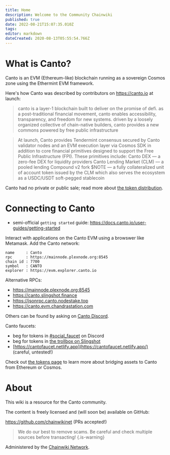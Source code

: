 ```yaml
---
title: Home
description: Welcome to the Community Chainwiki
published: true
date: 2022-08-21T15:07:35.010Z
tags: 
editor: markdown
dateCreated: 2020-08-13T05:55:54.766Z
---
```




# What is Canto?
Canto is an EVM (Ethereum-like) blockchain running as a sovereign Cosmos zone using the Ethermint EVM framework.

Here's how Canto was described by contributors on https://canto.io at launch:
> canto is a layer-1 blockchain built to deliver on the promise of defi. as a post-traditional financial movement, canto enables accessibility, transparency, and freedom for new systems. driven by a loosely organized collective of chain-native builders, canto provides a new commons powered by free public infrastructure

> At launch, Canto provides Tendermint consensus secured by Canto validator nodes and an EVM execution layer via Cosmos SDK in addition to core financial primitives designed to support the Free Public Infrastructure (FPI). These primitives include: 
Canto DEX — a zero-fee DEX for liquidity providers
Canto Lending Market (CLM) — a pooled lending Compound v2 fork
$NOTE — a fully collateralized unit of account token issued by the CLM which also serves the ecosystem as a USDC/USDT soft-pegged stablecoin

Canto had no private or public sale; read more about [the token distribution](/en/tokens).


# Connecting to Canto

- semi-official `getting started` guide: https://docs.canto.io/user-guides/getting-started

Interact with applications on the Canto EVM using a browswer like Metamask.
Add the Canto network:

```
name     : Canto
rpc      : https://mainnode.plexnode.org:8545 
chain id : 7700
symbol   : CANTO
explorer : https://evm.explorer.canto.io
```
Alternative RPCs:
- https://mainnode.plexnode.org:8545 
- https://canto.slingshot.finance
- https://jsonrpc.canto.nodestake.top
- https://canto.evm.chandrastation.com

Others can be found by asking on [Canto Discord](https://discord.gg/AEzZECRWs4).

Canto faucets:

- beg for tokens in [#social_faucet](https://discord.gg/AEzZECRWs4) on Discord
- beg for tokens in [the trollbox on Slingshot](https://app.slingshot.finance/trade/CANTO)
- [https://cantofaucet.netlify.app](https://cantofaucet.netlify.app/) (careful, untested!)


Check out [the tokens page](/tokens) to learn more about bridging assets to Canto from Ethereum or Cosmos.


# About
This wiki is a resource for the Canto community.

The content is freely licensed and (will soon be) available on GitHub:

https://github.com/chainwikinet (PRs accepted!)

> We do our best to remove scams. Be careful and check multiple sources before transacting!
{.is-warning}


Administered by the [Chainwiki Network](https://meta.chainwiki.dev/).